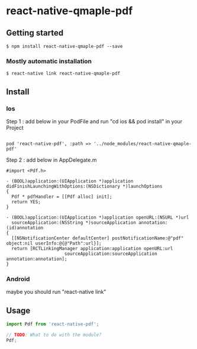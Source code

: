 # react-native-qmaple-pdf

## Getting started

`$ npm install react-native-qmaple-pdf --save`

### Mostly automatic installation

`$ react-native link react-native-qmaple-pdf`

## Install

### Ios

Step 1 : add below in your PodFile and run "cd ios && pod install" in your Project
```ios

pod 'react-native-pdf', :path => '../node_modules/react-native-qmaple-pdf'
```
Step 2 : add below in AppDelegate.m 

```ios
#import <Pdf.h>

- (BOOL)application:(UIApplication *)application didFinishLaunchingWithOptions:(NSDictionary *)launchOptions
{
  Pdf * pdfHandler = [[Pdf alloc] init];
  return YES;
}

- (BOOL)application:(UIApplication *)application openURL:(NSURL *)url
  sourceApplication:(NSString *)sourceApplication annotation:(id)annotation
{
  [[NSNotificationCenter defaultCenter] postNotificationName:@"pdf" object:nil userInfo:@{@"Path":url}];
  return [RCTLinkingManager application:application openURL:url
                      sourceApplication:sourceApplication annotation:annotation];
}    
````
### Android

maybe you should run "react-native link"


## Usage
```javascript
import Pdf from 'react-native-pdf';

// TODO: What to do with the module?
Pdf;
```
